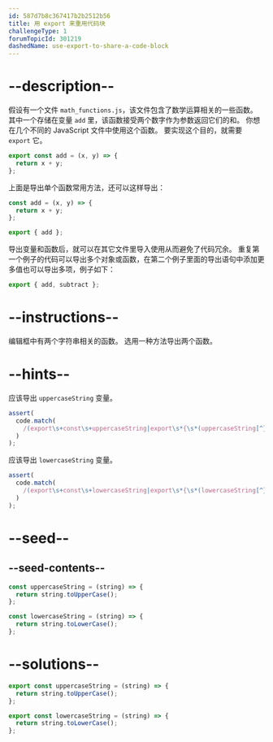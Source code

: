 ```yaml
---
id: 587d7b8c367417b2b2512b56
title: 用 export 来重用代码块
challengeType: 1
forumTopicId: 301219
dashedName: use-export-to-share-a-code-block
---
```


# --description--

假设有一个文件 `math_functions.js`，该文件包含了数学运算相关的一些函数。 其中一个存储在变量 `add` 里，该函数接受两个数字作为参数返回它们的和。 你想在几个不同的 JavaScript 文件中使用这个函数。 要实现这个目的，就需要 `export` 它。

```js
export const add = (x, y) => {
  return x + y;
};
```

上面是导出单个函数常用方法，还可以这样导出：

```js
const add = (x, y) => {
  return x + y;
};

export { add };
```

导出变量和函数后，就可以在其它文件里导入使用从而避免了代码冗余。 重复第一个例子的代码可以导出多个对象或函数，在第二个例子里面的导出语句中添加更多值也可以导出多项，例子如下：

```js
export { add, subtract };
```

# --instructions--

编辑框中有两个字符串相关的函数。 选用一种方法导出两个函数。

# --hints--

应该导出 `uppercaseString` 变量。

```js
assert(
  code.match(
    /(export\s+const\s+uppercaseString|export\s*{\s*(uppercaseString[^}]*|[^,]*,\s*uppercaseString\s*)})/g
  )
);
```

应该导出 `lowercaseString` 变量。

```js
assert(
  code.match(
    /(export\s+const\s+lowercaseString|export\s*{\s*(lowercaseString[^}]*|[^,]*,\s*lowercaseString\s*)})/g
  )
);
```

# --seed--

## --seed-contents--

```js
const uppercaseString = (string) => {
  return string.toUpperCase();
};

const lowercaseString = (string) => {
  return string.toLowerCase();
};
```

# --solutions--

```js
export const uppercaseString = (string) => {
  return string.toUpperCase();
};

export const lowercaseString = (string) => {
  return string.toLowerCase();
};
```
